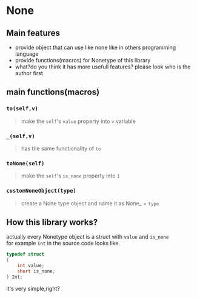 # None
## Main features
- provide object that can use like none like in others programming language
- provide functions(macros) for Nonetype of this library
- what?do you think it has more usefull features? please look who is the author first
## main functions(macros)
### `to(self,v)`
> make the `self`'s `value` property into `v` variable
### `_(self,v)`
> has the same functionality of `to`
### `toNone(self)`
> make the `self`'s `is_none` property into `1`
### `customNoneObject(type)`
> create a None type object and name it as None_ + `type`
## How this library works?

actually every Nonetype object is a struct with `value` and `is_none` <br>
for example `Int` in the source code looks like
```c
typedef struct
{
    int value;
    short is_none;
} Int;
```
it's very simple,right?
